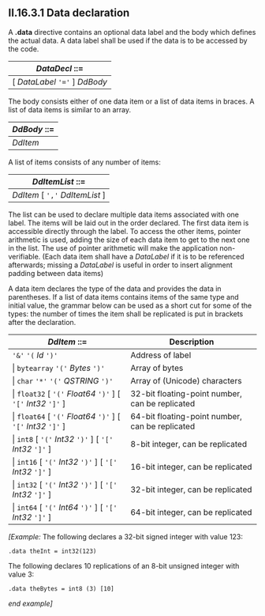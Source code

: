 ## II.16.3.1 Data declaration

A **.data** directive contains an optional data label and the body which defines the actual data. A data label shall be used if the data is to be accessed by the code.

 | _DataDecl_ ::=
 | ----
 | [ _DataLabel_ `'='` ] _DdBody_

The body consists either of one data item or a list of data items in braces. A list of data items is similar to an array.

 | _DdBody_ ::=
 | ----
 | _DdItem_ | `'{'` _DdItemList_ `'}'`

A list of items consists of any number of items:

 | _DdItemList_ ::=
 | ----
 | _DdItem_ [ `','` _DdItemList_ ]

The list can be used to declare multiple data items associated with one label. The items will be laid out in the order declared. The first data item is accessible directly through the label. To access the other items, pointer arithmetic is used, adding the size of each data item to get to the next one in the list. The use of pointer arithmetic will make the application non-verifiable. (Each data item shall have a _DataLabel_ if it is to be referenced afterwards; missing a _DataLabel_ is useful in order to insert alignment padding between data items)

A data item declares the type of the data and provides the data in parentheses. If a list of data items contains items of the same type and initial value, the grammar below can be used as a short cut for some of the types: the number of times the item shall be replicated is put in brackets after the declaration.

 | _DdItem_ ::= | Description
 | ---- | ----
 | `'&'` `'(` _Id_ `')'` | Address of label
 | \| `bytearray` `'('` _Bytes_ `')'` | Array of bytes
 | \| `char` `'*'` `'('` _QSTRING_ `')'` | Array of (Unicode) characters
 | \| `float32` [ `'('` _Float64_ `')'` ] [ `'['` _Int32_ `']'` ] | 32-bit floating-point number, can be replicated
 | \| `float64` [ `'('` _Float64_ `')'` ] [ `'['` _Int32_ `']'` ] | 64-bit floating-point number, can be replicated
 | \| `int8` [ `'('` _Int32_ `')'` ] [ `'['` _Int32_ `']'` ] | 8-bit integer, can be replicated
 | \| `int16` [ `'('` _Int32_ `')'` ] [ `'['` _Int32_ `']'` ] | 16-bit integer, can be replicated
 | \| `int32` [ `'('` _Int32_ `')'` ] [ `'['` _Int32_ `']'` ] | 32-bit integer, can be replicated
 | \| `int64` [ `'('` _Int64_ `')'` ] [ `'['` _Int32_ `']'` ] | 64-bit integer, can be replicated

_[Example:_ The following declares a 32-bit signed integer with value 123:

 ```ilasm
 .data theInt = int32(123)
 ```

The following declares 10 replications of an 8-bit unsigned integer with value 3:

 ```ilasm
 .data theBytes = int8 (3) [10]
 ```

_end example]_
